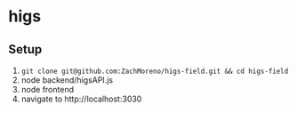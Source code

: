 # higs

## Setup

 1. `git clone git@github.com:ZachMoreno/higs-field.git && cd higs-field`
 2. node backend/higsAPI.js
 3. node frontend
 4. navigate to http://localhost:3030

